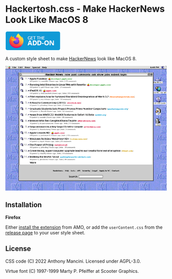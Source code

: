 # Hackertosh.css - Make HackerNews Look Like MacOS 8

<div>
  <a href="https://addons.mozilla.org/en-US/firefox/addon/hackertosh-css/">
    <img src="screenshots/badge-amo.png" />
  </a>
</div>

A custom style sheet to make [HackerNews](https://news.ycombinator.com/) look like MacOS 8.

<div>
  <center>
    <img src="screenshots/screenshot-1.png" />
  </center>
</div>

## Installation

**Firefox**

Either [install the extension](https://addons.mozilla.org/en-US/firefox/addon/hackertosh-css/) from AMO, or add the `userContent.css` from the [release page](https://github.com/anthmn/hackertosh.css/releases) to your user style sheet.

## License

CSS code (C) 2022 Anthony Mancini. Licensed under AGPL-3.0.

Virtue font (C) 1997-1999 Marty P. Pfeiffer at Scooter Graphics.

